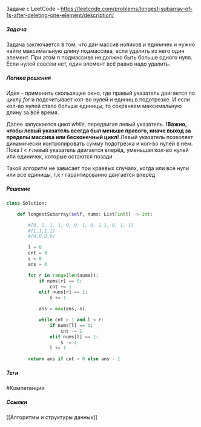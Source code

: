 Задаче с LeetCode - https://leetcode.com/problems/longest-subarray-of-1s-after-deleting-one-element/description/

##### **Задача**
Задача заключается в том, что дан массив ноликов и единичек и нужно найти максимальную длину подмассива, если удалить из него один элемент. При этом п подмассиве не должно быть больше одного нуля. Если нулей совсем нет, один элемент всё равно надо удалить.
##### **Логика решения**
Идея - применить скользящее окно, где правый указатель двигается по циклу *for* и подсчитывает кол-во нулей и единиц в подотрезке. И если кол-во нулей стало больше единицы, то сохраняем максимальную длину за всё время. 

Далее запускается цикл *while*, передвигая левый указатель. **!Важно, чтобы левый указатель всегда был меньше правого, иначе выход за пределы массива или бесконечный цикл!** Левый указатель позволяет динамически контролировать сумму подотрезка и кол-во нулей в нём. Пока *l* *<* *r* левый указатель двигается вперёд, уменьшая кол-во нулей или единичек, которые остаются позади

Такой алгоритм не зависает при краевых случаях, когда или все нули или все единицы, т.к *r* гарантированно двигается вперёд
##### **Решение**

```python
class Solution:

    def longestSubarray(self, nums: List[int]) -> int:

        #[0, 1, 1, 1, 0, 0, 1, 0, 1,1, 0, 1, 1]
        #[1,1,1,1]
        #[0,0,0,0]

        l = 0
        cnt = 0
        s = 0
        ans = 0

        for r in range(len(nums)):
            if nums[r] == 0:
                cnt += 1
            elif nums[r] == 1:
                s += 1

            ans = max(ans, s)

            while cnt > 1 and l < r:
                if nums[l] == 0:
                    cnt -= 1
                elif nums[l] == 1:
                    s -= 1
                l += 1

        return ans if cnt > 0 else ans - 1
```

##### **Теги**
#Компетенции 
##### **Ссылки**
[[Алгоритмы и структуры данных]]